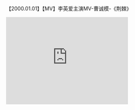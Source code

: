 【2000.01.01】【MV】李英爱主演MV-曹诚模-《荆棘》       
<div class="embed-container">
  <iframe
      src="https://video.h5.weibo.cn/1034:4356429302167415/4356430024556861"
      width="335"
      height="240"
      frameborder="0"
      allowfullscreen="">
  </iframe>
</div>